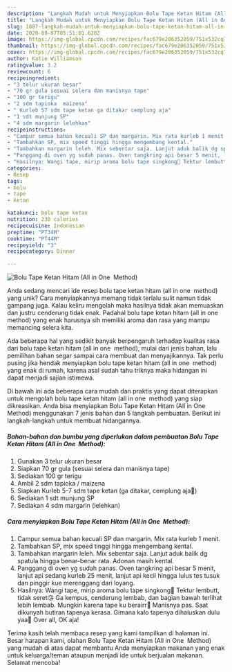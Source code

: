 ```yaml
---
description: "Langkah Mudah untuk Menyiapkan Bolu Tape Ketan Hitam (All in One  Method) Anti Gagal"
title: "Langkah Mudah untuk Menyiapkan Bolu Tape Ketan Hitam (All in One  Method) Anti Gagal"
slug: 1887-langkah-mudah-untuk-menyiapkan-bolu-tape-ketan-hitam-all-in-one-method-anti-gagal
date: 2020-09-07T05:51:01.620Z
image: https://img-global.cpcdn.com/recipes/fac679e206352059/751x532cq70/bolu-tape-ketan-hitam-all-in-one-method-foto-resep-utama.jpg
thumbnail: https://img-global.cpcdn.com/recipes/fac679e206352059/751x532cq70/bolu-tape-ketan-hitam-all-in-one-method-foto-resep-utama.jpg
cover: https://img-global.cpcdn.com/recipes/fac679e206352059/751x532cq70/bolu-tape-ketan-hitam-all-in-one-method-foto-resep-utama.jpg
author: Katie Williamson
ratingvalue: 3.2
reviewcount: 6
recipeingredient:
- "3 telur ukuran besar"
- "70 gr gula sesuai selera dan manisnya tape"
- "100 gr terigu"
- "2 sdm tapioka  maizena"
- " Kurleb 57 sdm tape ketan ga ditakar cemplung aja"
- "1 sdt munjung SP"
- "4 sdm margarin lelehkan"
recipeinstructions:
- "Campur semua bahan kecuali SP dan margarin. Mix rata kurleb 1 menit."
- "Tambahkan SP, mix speed tinggi hingga mengembang kental."
- "Tambahkan margarin leleh. Mix sebentar saja. Lanjut aduk balik dg spatula hingga benar-benar rata. Adonan masih kental."
- "Panggang di oven yg sudah panas. Oven tangkring api besar 5 menit, lanjut api sedang kurleb 25 menit, lanjut api kecil hingga lulus tes tusuk dan pinggir kue merenggang dari loyang."
- "Hasilnya: Wangi tape, mirip aroma bolu tape singkong🐣 Tektur lembutt, tidak seret😘 Ga kempus, cenderung lembab, dan bagian bawah terlihat lebih lembab. Mungkin karena tape ku berairr🐒 Manisnya pas. Saat dikunyah butiran tapenya kerasa. Gimana kalo tapenya dihaluskan dulu yaa🤔 Over all, OK aja!"
categories:
- Resep
tags:
- bolu
- tape
- ketan

katakunci: bolu tape ketan 
nutrition: 230 calories
recipecuisine: Indonesian
preptime: "PT34M"
cooktime: "PT44M"
recipeyield: "3"
recipecategory: Dinner

---
```



![Bolu Tape Ketan Hitam (All in One  Method)](https://img-global.cpcdn.com/recipes/fac679e206352059/751x532cq70/bolu-tape-ketan-hitam-all-in-one-method-foto-resep-utama.jpg)

Anda sedang mencari ide resep bolu tape ketan hitam (all in one  method) yang unik? Cara menyiapkannya memang tidak terlalu sulit namun tidak gampang juga. Kalau keliru mengolah maka hasilnya tidak akan memuaskan dan justru cenderung tidak enak. Padahal bolu tape ketan hitam (all in one  method) yang enak harusnya sih memiliki aroma dan rasa yang mampu memancing selera kita.



Ada beberapa hal yang sedikit banyak berpengaruh terhadap kualitas rasa dari bolu tape ketan hitam (all in one  method), mulai dari jenis bahan, lalu pemilihan bahan segar sampai cara membuat dan menyajikannya. Tak perlu pusing jika hendak menyiapkan bolu tape ketan hitam (all in one  method) yang enak di rumah, karena asal sudah tahu triknya maka hidangan ini dapat menjadi sajian istimewa.


Di bawah ini ada beberapa cara mudah dan praktis yang dapat diterapkan untuk mengolah bolu tape ketan hitam (all in one  method) yang siap dikreasikan. Anda bisa menyiapkan Bolu Tape Ketan Hitam (All in One  Method) menggunakan 7 jenis bahan dan 5 langkah pembuatan. Berikut ini langkah-langkah untuk membuat hidangannya.

<!--inarticleads1-->

##### Bahan-bahan dan bumbu yang diperlukan dalam pembuatan Bolu Tape Ketan Hitam (All in One  Method):

1. Gunakan 3 telur ukuran besar
1. Siapkan 70 gr gula (sesuai selera dan manisnya tape)
1. Sediakan 100 gr terigu
1. Ambil 2 sdm tapioka / maizena
1. Siapkan  Kurleb 5-7 sdm tape ketan (ga ditakar, cemplung aja🙈)
1. Sediakan 1 sdt munjung SP
1. Sediakan 4 sdm margarin (lelehkan)




<!--inarticleads2-->

##### Cara menyiapkan Bolu Tape Ketan Hitam (All in One  Method):

1. Campur semua bahan kecuali SP dan margarin. Mix rata kurleb 1 menit.
1. Tambahkan SP, mix speed tinggi hingga mengembang kental.
1. Tambahkan margarin leleh. Mix sebentar saja. Lanjut aduk balik dg spatula hingga benar-benar rata. Adonan masih kental.
1. Panggang di oven yg sudah panas. Oven tangkring api besar 5 menit, lanjut api sedang kurleb 25 menit, lanjut api kecil hingga lulus tes tusuk dan pinggir kue merenggang dari loyang.
1. Hasilnya: Wangi tape, mirip aroma bolu tape singkong🐣 Tektur lembutt, tidak seret😘 Ga kempus, cenderung lembab, dan bagian bawah terlihat lebih lembab. Mungkin karena tape ku berairr🐒 Manisnya pas. Saat dikunyah butiran tapenya kerasa. Gimana kalo tapenya dihaluskan dulu yaa🤔 Over all, OK aja!




Terima kasih telah membaca resep yang kami tampilkan di halaman ini. Besar harapan kami, olahan Bolu Tape Ketan Hitam (All in One  Method) yang mudah di atas dapat membantu Anda menyiapkan makanan yang enak untuk keluarga/teman ataupun menjadi ide untuk berjualan makanan. Selamat mencoba!
